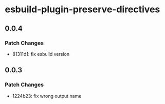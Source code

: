 # esbuild-plugin-preserve-directives

## 0.0.4

### Patch Changes

- 81311d1: fix esbuild version

## 0.0.3

### Patch Changes

- 1224b23: fix wrong output name
